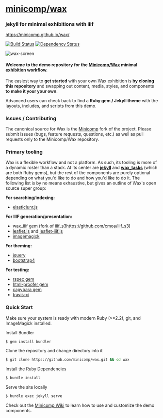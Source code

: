 # [minicomp/wax](https://github.com/minicomp/wax/)
### jekyll for minimal exhibitions with iiif

<https://minicomp.github.io/wax/>

[![Build Status](https://travis-ci.org/mnyrop/wax.svg?branch=master)](https://travis-ci.org/mnyrop/wax) [![Dependency Status](https://gemnasium.com/badges/github.com/mnyrop/wax.svg)](https://gemnasium.com/github.com/mnyrop/wax)

![wax-screen](https://raw.githubusercontent.com/mnyrop/minicomp-wiki/master/docs/wax_screen.gif)

#### Welcome to the demo repository for the [Minicomp/Wax](https://github.com/minicomp/wax/) minimal exhibition workflow.

The easiest way to **get started** with your own Wax exhibition is **by cloning this repository** and swapping out content, media, styles, and components **to make it your your own**.

Advanced users can check back to find a **Ruby gem / Jekyll theme** with the layouts, includes, and scripts from this demo.

### Issues / Contributing

The canonical source for Wax is the [Minicomp](https://github.com/minicomp/wax/) fork of the project. Please submit issues (bugs, feature requests, questions, etc.) as well as pull requests only to the Minicomp/Wax repository.

### Primary tooling

Wax is a flexible workflow and not a platform. As such, its tooling is more of a dynamic roster than a stack. At its center are __[jekyll](http://jekyllrb.com)__ and __[wax_tasks](https://github.com/minicomp/wax_tasks/)__ (which are both Ruby gems), but the rest of the components
are purely optional depending on what you'd like to do and how you'd like to do it. The following list is by no means exhaustive, but gives an outline of Wax's open source super group:

__For searching/indexing:__
- [elasticlunr.js](http://elasticlunr.com/)

__For IIIF generation/presentation:__
- [wax_iiif gem](https://github.com/minicomp/wax_iiif/) (fork of [iiif_s3]()https://github.com/cmoa/iiif_s3)
- [leaflet.js](http://leafletjs.com/) and [leaflet-iiif.js](https://github.com/mejackreed/Leaflet-IIIF)
- [imagemagick](https://www.imagemagick.org/script/index.php)

__For theming:__
- [jquery](http://jquery.com/)
- [bootstrap4](https://getbootstrap.com/docs/4.0/getting-started/introduction/)

__For testing:__
- [rspec gem](http://rspec.info/)
- [html-proofer gem](https://github.com/gjtorikian/html-proofer)
- [capybara gem](http://teamcapybara.github.io/capybara/)
- [travis-ci](https://travis-ci.org/)


### Quick Start

Make sure your system is ready with modern Ruby (>=2.2), git, and ImageMagick installed.

Install Bundler
```sh
$ gem install bundler
```
Clone the repository and change directory into it
```sh
$ git clone https://github.com/minicomp/wax.git && cd wax
```
Install the Ruby Dependencies
```sh
$ bundle install
```
Serve the site locally
```sh
$ bundle exec jekyll serve
```
Check out the [Minicomp Wiki](https://minicomp.github.io/wiki/) to learn how to use and customize the demo components.
